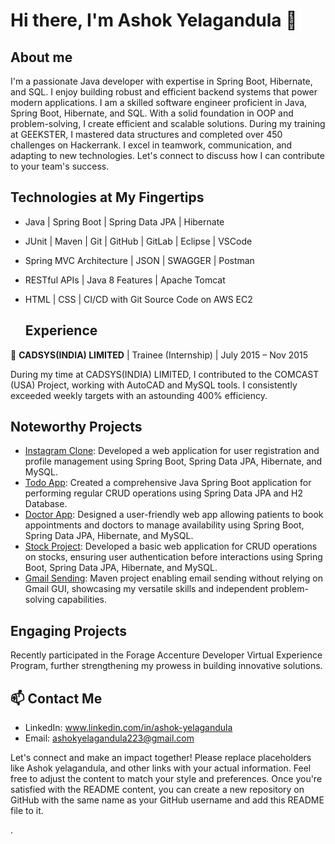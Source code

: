 


# Hi there, I'm Ashok Yelagandula 👋
## About me
I'm a passionate Java developer with expertise in Spring Boot, Hibernate, and SQL. I enjoy building robust and efficient backend systems that power modern applications.
I am a skilled software engineer proficient in Java, Spring Boot, Hibernate, and SQL. With a solid foundation in OOP and problem-solving, I create efficient and scalable solutions. During my training at GEEKSTER, I mastered data structures and completed over 450 challenges on Hackerrank. I excel in teamwork, communication, and adapting to new technologies. Let's connect to discuss how I can contribute to your team's success.

## Technologies at My Fingertips

- Java | Spring Boot | Spring Data JPA | Hibernate
- JUnit | Maven | Git | GitHub | GitLab | Eclipse | VSCode
- Spring MVC Architecture | JSON | SWAGGER | Postman
- RESTful APIs | Java 8 Features | Apache Tomcat
- HTML | CSS | CI/CD with Git Source Code on AWS EC2

  ## Experience

💼 **CADSYS(INDIA) LIMITED** | Trainee (Internship) | July 2015 – Nov 2015

During my time at CADSYS(INDIA) LIMITED, I contributed to the COMCAST (USA) Project, working with AutoCAD and MySQL tools. I consistently exceeded weekly targets with an astounding 400% efficiency.

## Noteworthy Projects

- [Instagram Clone](#): Developed a web application for user registration and profile management using Spring Boot, Spring Data JPA, Hibernate, and MySQL.
- [Todo App](#): Created a comprehensive Java Spring Boot application for performing regular CRUD operations using Spring Data JPA and H2 Database.
- [Doctor App](#): Designed a user-friendly web app allowing patients to book appointments and doctors to manage availability using Spring Boot, Spring Data JPA, Hibernate, and MySQL.
- [Stock Project](#): Developed a basic web application for CRUD operations on stocks, ensuring user authentication before interactions using Spring Boot, Spring Data JPA, Hibernate, and MySQL.
- [Gmail Sending](#): Maven project enabling email sending without relying on Gmail GUI, showcasing my versatile skills and independent problem-solving capabilities.



## Engaging Projects

Recently participated in the Forage Accenture Developer Virtual Experience Program, further strengthening my prowess in building innovative solutions.


## 📫 Contact Me

- LinkedIn: www.linkedin.com/in/ashok-yelagandula
- Email: ashokyelagandula223@gmail.com
  

Let's connect and make an impact together!
Please replace placeholders like Ashok yelagandula, and other links with your actual information. Feel free to adjust the content to match your style and preferences. Once you're satisfied with the README content, you can create a new repository on GitHub with the same name as your GitHub username and add this README file to it.











<!--
Feel free to reach out if you'd like to collaborate on projects, discuss technology, or just have a chat!
-->



.


